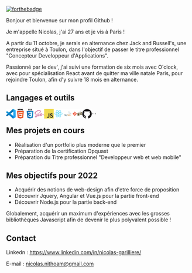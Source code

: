 [![forthebadge](https://forthebadge.com/images/badges/built-with-love.svg)](https://forthebadge.com)

Bonjour et bienvenue sur mon profil Github ! 

Je m'appelle Nicolas, j'ai 27 ans et je vis à Paris !

A partir du 11 octobre, je serais en alternance chez Jack and Russell's, une entreprise situé à Toulon, dans l'objectif de passer le titre professionnel "Concepteur Developpeur d'Applications".

Passionné par le dev', j'ai suivi une formation de six mois avec O'clock, avec pour spécialisation React avant de quitter ma ville natale Paris, pour rejoindre Toulon, afin d'y suivre 18 mois en alternance.

## Langages et outils 

<img align="left" alt="Visual Studio Code" width="26px" src="https://raw.githubusercontent.com/github/explore/80688e429a7d4ef2fca1e82350fe8e3517d3494d/topics/visual-studio-code/visual-studio-code.png" />
<img align="left" alt="HTML5" width="26px" src="https://raw.githubusercontent.com/github/explore/80688e429a7d4ef2fca1e82350fe8e3517d3494d/topics/html/html.png" />
<img align="left" alt="CSS3" width="26px" src="https://raw.githubusercontent.com/github/explore/80688e429a7d4ef2fca1e82350fe8e3517d3494d/topics/css/css.png" />
<img align="left" alt="Sass" width="26px" src="https://raw.githubusercontent.com/github/explore/80688e429a7d4ef2fca1e82350fe8e3517d3494d/topics/sass/sass.png" />
<img align="left" alt="JavaScript" width="26px" src="https://raw.githubusercontent.com/github/explore/80688e429a7d4ef2fca1e82350fe8e3517d3494d/topics/javascript/javascript.png" />
<img align="left" alt="React" width="26px" src="https://raw.githubusercontent.com/github/explore/80688e429a7d4ef2fca1e82350fe8e3517d3494d/topics/react/react.png" />
<img align="left" alt="MySQL" width="26px" src="https://raw.githubusercontent.com/github/explore/80688e429a7d4ef2fca1e82350fe8e3517d3494d/topics/mysql/mysql.png" />
<img align="left" alt="Git" width="26px" src="https://raw.githubusercontent.com/github/explore/80688e429a7d4ef2fca1e82350fe8e3517d3494d/topics/git/git.png" />
<img align="left" alt="GitHub" width="26px" src="https://raw.githubusercontent.com/github/explore/78df643247d429f6cc873026c0622819ad797942/topics/github/github.png" />

...
## Mes projets en cours

- Réalisation d'un portfolio plus moderne que le premier
- Préparation de la certification Opquast
- Préparation du Titre professionnel "Developpeur web et web mobile"

## Mes objectifs pour 2022

- Acquérir des notions de web-design afin d'etre force de proposition
- Découvrir Jquery, Angular et Vue.js pour la partie front-end
- Découvrir Node.js pour la partie back-end

Globalement, acquérir un maximum d'expériences avec les grosses bibliothèques Javascript afin de devenir le plus polyvalent possible !

## Contact

Linkedn : https://www.linkedin.com/in/nicolas-garilliere/

E-mail : nicolas.nithoam@gmail.com
